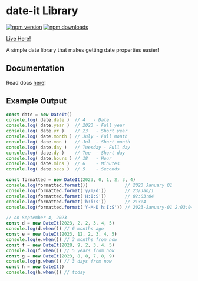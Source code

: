 # date-it Library
[![npm version](https://img.shields.io/npm/v/date-it.svg)](https://www.npmjs.com/package/date-it)
[![npm downloads](https://img.shields.io/npm/dt/date-it.svg)](https://www.npmjs.com/package/date-it)

[Live Here!](https://www.npmjs.com/package/date-it)

A simple date library that makes getting date properties easier!

## Documentation
Read docs [here](https://idev74.github.io/date-lib-docs/)!

## Example Output
```javascript
const date = new DateIt()
console.log( date.date )  // 4   - Date
console.log( date.year )  // 2023 - Full year
console.log( date.yr )    // 23   - Short year
console.log( date.month ) // July - Full month
console.log( date.mon )   // Jul  - Short month
console.log( date.day )   // Tuesday - Full day
console.log( date.dy )    // Tue  - Short day
console.log( date.hours ) // 18   - Hour
console.log( date.mins )  // 6    - Minutes
console.log( date.secs )  // 5    - Seconds

const formatted = new DateIt(2023, 0, 1, 2, 3, 4)
console.log(formatted.format())              // 2023 January 01
console.log(formatted.format('y/m/d'))       // 23/Jan/1
console.log(formatted.format('H:I:S'))       // 02:03:04
console.log(formatted.format('h:i:s'))       // 2:3:4
console.log(formatted.format('Y-M-D h:I:S')) // 2023-January-01 2:03:04

// on September 4, 2023
const d = new DateIt(2023, 2, 2, 3, 4, 5)
console.log(d.when()) // 6 months ago
const e = new DateIt(2023, 12, 2, 3, 4, 5)
console.log(e.when()) // 3 months from now
const f = new DateIt(2028, 9, 2, 3, 4, 5)
console.log(f.when()) // 5 years from now
const g = new DateIt(2023, 8, 8, 7, 8, 9)
console.log(g.when()) // 3 days from now
const h = new DateIt()
console.log(h.when()) // today
```
